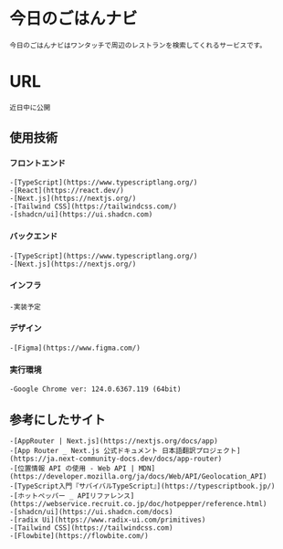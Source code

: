 #  今日のごはんナビ
    今日のごはんナビはワンタッチで周辺のレストランを検索してくれるサービスです。

# URL
    近日中に公開

## 使用技術

#### フロントエンド
    -[TypeScript](https://www.typescriptlang.org/)
    -[React](https://react.dev/)
    -[Next.js](https://nextjs.org/)
    -[Tailwind CSS](https://tailwindcss.com/)
    -[shadcn/ui](https://ui.shadcn.com)

#### バックエンド
    -[TypeScript](https://www.typescriptlang.org/)
    -[Next.js](https://nextjs.org/)

#### インフラ
    -実装予定

#### デザイン
    -[Figma](https://www.figma.com/)

#### 実行環境
    -Google Chrome ver: 124.0.6367.119 (64bit)

## 参考にしたサイト
    -[AppRouter | Next.js](https://nextjs.org/docs/app)
    -[App Router _ Next.js 公式ドキュメント 日本語翻訳プロジェクト](https://ja.next-community-docs.dev/docs/app-router)
    -[位置情報 API の使用 - Web API | MDN](https://developer.mozilla.org/ja/docs/Web/API/Geolocation_API)
    -[TypeScript入門『サバイバルTypeScript』](https://typescriptbook.jp/)
    -[ホットペッパー _ APIリファレンス](https://webservice.recruit.co.jp/doc/hotpepper/reference.html)
    -[shadcn/ui](https://ui.shadcn.com/docs)
    -[radix Ui](https://www.radix-ui.com/primitives)
    -[Tailwind CSS](https://tailwindcss.com)
    -[Flowbite](https://flowbite.com/)
